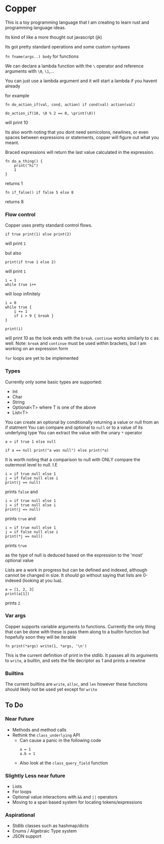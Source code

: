 # Copper

This is a toy programming language that I am creating to learn rust and
programming language ideas.

Its kind of like a more thought out javascript (jk)

Its got pretty standard operations and some custom syntaxes

`fn fname(args..) body` for functions

We can declare a lambda function with the `\` operator and reference arguments with `\0`, `\1`,...

You can just use a lambda argument and it will start a lambda if you havent already

for example
```copper
fn do_action_if(val, cond, action) if cond(val) action(val)

do_action_if(10, \0 % 2 == 0, \print(\0))
```

will print 10

Its also worth noting that you dont need semicolons, newlines, or even spaces
between expressions or statements, copper will figure out what you meant.

Braced expressions will return the last value calculated in the expression.

```copper
fn do_a_thing() {
    print("hi")
    1
}
```
returns 1

```copper
fn if_false() if false 5 else 8
```
returns 8

### Flow control

Copper uses pretty standard control flows. 

```copper
if true print(1) else print(2)
```

will print `1`

but also 

```copper
print(if true 1 else 2)
```

will print `1`


```copper
i = 1
while true i++
```
will loop infinitely
```copper
i = 0
while true {
	i += 1
	if i > 9 { break }
}

print(i)
```

will print 10 as the look ends with the `break`. `continue` works similarly to c as well.
Note: `break` and `continue` must be used within brackets, but I am working on an expression form

`for` loops are yet to be implemented


### Types
Currently only some basic types are supported:
- Int
- Char
- String
- Optional&lt;T&gt; where T is one of the above
- List&lt;T&gt;

You can create an optional by conditionally returning a value or null from an
if statment You can compare and optional to `null` or to a value of its
underlying type You can extract the value with the unary `*` operator

```copper
a = if true 1 else null

if a == null print("a was null") else print(*a)

```

It is worth noting that a comparison to null with ONLY compare the outermost
level to null. I.E

```copper
i = if true null else 1
j = if false null else i
print(j == null)
```
prints `false` and

```copper
i = if true null else 1
j = if true null else i
print(j == null)
```
prints `true` and 
```copper
i = if true null else 1
j = if false null else i
print(*j == null)
```
prints `true`

as the type of null is deduced based on the expression to the 'most' optional value

Lists are a work in progress but can be defined and indexed, although cannot be
changed in size. It _should_ go without saying that lists are 0-indexed
(looking at you lua).

```copper
a = [1, 2, 3]
print(a[1])
```
prints `2`

### Var args

Copper supports variable arguments to functions. Currently the only thing that
can be done with these is pass them along to a builtin function but hopefully
soon they will be iterable

```copper
fn print(*args) write(1, *args, '\n')
```

This is the current definition of print in the stdlib. It passes all its
arguments to `write`, a builtin, and sets the file decriptor as 1 and prints a
newline

### Builtins

The current builtins are `write`, `alloc`, and `len` however these functions
should likely not be used yet except for `write`

## To Do

### Near Future

- Methods and method calls
- Rethink the `class_underlying` API
  - Can cause a panic in the following code
    ```copper
    a = 1
    a.b = 1
    ```
  - Also look at the `class_query_field` function

### Slightly Less near future

- Lists 
- For loops
- Optional value interactions with `&&` and `||` operators
- Moving to a span based system for locating tokens/expressions

### Aspirational

- Stdlib classes such as hashmap/dicts
- Enums / Algebraic Type system
- JSON support
